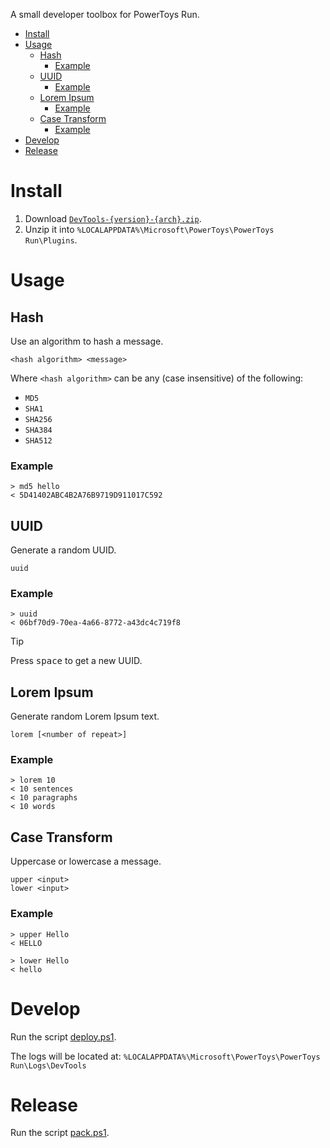 A small developer toolbox for PowerToys Run.

- [Install](#install)
- [Usage](#usage)
  - [Hash](#hash)
    - [Example](#example)
  - [UUID](#uuid)
    - [Example](#example-1)
  - [Lorem Ipsum](#lorem-ipsum)
    - [Example](#example-2)
  - [Case Transform](#case-transform)
    - [Example](#example-3)
- [Develop](#develop)
- [Release](#release)

# Install

1. Download [`DevTools-{version}-{arch}.zip`](https://github.com/Caceresenzo/Community.PowerToys.Run.Plugin.DevTools/releases).
2. Unzip it into `%LOCALAPPDATA%\Microsoft\PowerToys\PowerToys Run\Plugins`.

# Usage

## Hash

Use an algorithm to hash a message.

```
<hash algorithm> <message>
```

Where `<hash algorithm>` can be any (case insensitive) of the following:
- `MD5`
- `SHA1`
- `SHA256`
- `SHA384`
- `SHA512`

### Example

```
> md5 hello
< 5D41402ABC4B2A76B9719D911017C592
```

## UUID

Generate a random UUID.

```
uuid
```

### Example

```
> uuid
< 06bf70d9-70ea-4a66-8772-a43dc4c719f8
```

> [!TIP]
> Press <kbd>space</kbd> to get a new UUID.

## Lorem Ipsum

Generate random Lorem Ipsum text.

```
lorem [<number of repeat>]
```

### Example

```
> lorem 10
< 10 sentences
< 10 paragraphs
< 10 words
```

## Case Transform

Uppercase or lowercase a message.

```
upper <input>
lower <input>
```

### Example

```
> upper Hello
< HELLO
```

```
> lower Hello
< hello
```

# Develop

Run the script [deploy.ps1](./Community.PowerToys.Run.Plugin.DevTools/deploy.ps1).

The logs will be located at: `%LOCALAPPDATA%\Microsoft\PowerToys\PowerToys Run\Logs\DevTools`

# Release

Run the script [pack.ps1](./Community.PowerToys.Run.Plugin.DevTools/pack.ps1).
